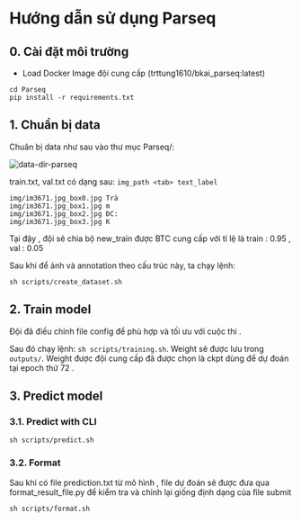 # Hướng dẫn sử dụng Parseq

## 0. Cài đặt môi trường
- Load Docker Image đội cung cấp (trttung1610/bkai_parseq:latest)
```
cd Parseq 
pip install -r requirements.txt

```


## 1. Chuẩn bị data
Chuân bị data như sau vào thư mục Parseq/: 


![data-dir-parseq](https://user-images.githubusercontent.com/82688630/220395775-e6d6f913-7755-4816-a2cb-a9a2355e2f6f.png)


train.txt, val.txt có dạng sau: `img_path <tab> text_label`
```
img/im3671.jpg_box0.jpg	Trà
img/im3671.jpg_box1.jpg	m
img/im3671.jpg_box2.jpg	ĐC:
img/im3671.jpg_box3.jpg	K
```
Tại đậy , đội sẽ chia bộ new_train được BTC cung cấp với tỉ lệ là train : 0.95 , val : 0.05

Sau khi để ảnh và annotation theo cấu trúc này, ta chạy lệnh:
```
sh scripts/create_dataset.sh
```

## 2. Train model
Đội đã điều chỉnh file config để phù hợp và tối ưu với cuộc thi .

Sau đó chạy lệnh: `sh scripts/training.sh`. Weight sẽ được lưu trong `outputs/`.
Weight được đội cung cấp đã được chọn là ckpt dùng để dự đoán tại epoch thứ 72 . 


## 3. Predict model
### 3.1. Predict with CLI
```
sh scripts/predict.sh

```


### 3.2. Format 
Sau khi có file prediction.txt từ mô hình , file dự đoán sẽ được đưa qua format_result_file.py để kiểm tra và chỉnh lại giống định dạng của file submit 
```
sh scripts/format.sh

```
